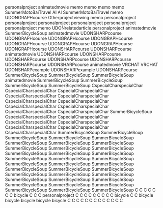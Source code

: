 personalproject
animatedmovie
memo
memo
memo
memo
SummerMotoBaiTravel
AI
AI
SummerMotoBaiTravel
memo
UDONGRAPHcourse
Otherprojectviewing
memo
personalproject
personalproject
personalproject
personalproject
personalproject
personalproject
memo
UDONrelatedarticle
personalproject
animatedmovie
SummerBicycleSoup
animatedmovie
UDONSHARPcourse
UDONGRAPHcourse
UDONGRAPHcourse
UDONGRAPHcourse
UDONGRAPHcourse
UDONGRAPHcourse
UDONGRAPHcourse
UDONGRAPHcourse
UDONSHARPcourse
UDONSHARPcourse
animatedmovie
UDONSHARPcourse
UDONSHARPcourse
UDONSHARPcourse
UDONSHARPcourse
UDONSHARPcourse
UDONSHARPcourse
UDONSHARPcourse
animatedmovie
VRCHAT
VRCHAT
UDONSHARPexample
UDONSHARPexample
UDONSHARPcourse
SummerBicycleSoup
SummerBicycleSoup
SummerBicycleSoup
animatedmovie
SummerBicycleSoup
SummerBicycleSoup
SummerBicycleSoup
SummerBicycleSoup
CspecialCharspecialChar
CspecialCharspecialChar
CspecialCharspecialChar
CspecialCharspecialChar
CspecialCharspecialChar
CspecialCharspecialChar
CspecialCharspecialChar
CspecialCharspecialChar
CspecialCharspecialChar
CspecialCharspecialChar
CspecialCharspecialChar
SummerBicycleSoup
CspecialCharspecialChar
CspecialCharspecialChar
CspecialCharspecialChar
CspecialCharspecialChar
CspecialCharspecialChar
CspecialCharspecialChar
CspecialCharspecialChar
SummerBicycleSoup
SummerBicycleSoup
SummerBicycleSoup
SummerBicycleSoup
SummerBicycleSoup
SummerBicycleSoup
SummerBicycleSoup
SummerBicycleSoup
SummerBicycleSoup
SummerBicycleSoup
SummerBicycleSoup
SummerBicycleSoup
SummerBicycleSoup
SummerBicycleSoup
SummerBicycleSoup
SummerBicycleSoup
SummerBicycleSoup
SummerBicycleSoup
SummerBicycleSoup
SummerBicycleSoup
SummerBicycleSoup
SummerBicycleSoup
SummerBicycleSoup
SummerBicycleSoup
SummerBicycleSoup
SummerBicycleSoup
SummerBicycleSoup
SummerBicycleSoup
SummerBicycleSoup
SummerBicycleSoup
SummerBicycleSoup
SummerBicycleSoup
SummerBicycleSoup
SummerBicycleSoup
SummerBicycleSoup
C
C
C
C
C
C
C
bicycle
C
C
C
personalproject
C
C
C
C
C
C
C
C
C
bicycle
C
C
bicycle
bicycle
bicycle
bicycle
bicycle
C
C
C
C
C
C
C
C
C
C
C
C
C